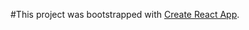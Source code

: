 #This project was bootstrapped with [Create React App](https://github.com/facebookincubator/create-react-app).
